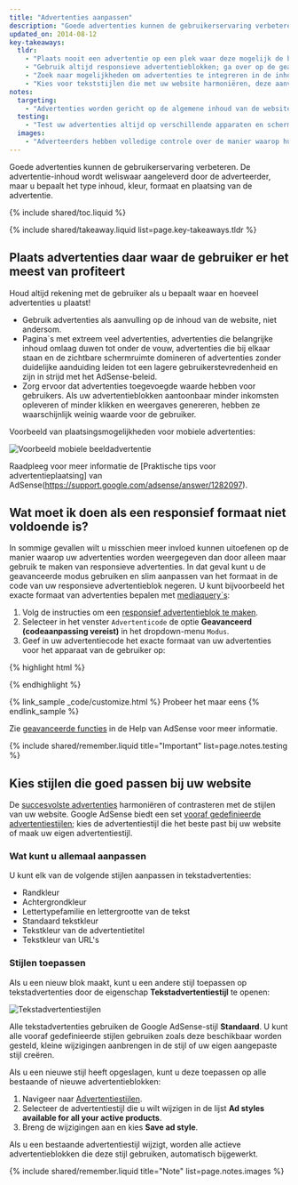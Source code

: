 ```yaml
---
title: "Advertenties aanpassen"
description: "Goede advertenties kunnen de gebruikerservaring verbeteren. De advertentie-inhoud wordt weliswaar aangeleverd door de adverteerder, maar u bepaalt het type inhoud, kleur, formaat en plaatsing van de advertentie."
updated_on: 2014-08-12
key-takeaways:
  tldr: 
    - "Plaats nooit een advertentie op een plek waar deze mogelijk de beoogde gebruikerservaring op uw website in de weg staat; zorg ervoor dat advertenties die boven de vouw staan geen belangrijke inhoud omlaag duwen."
    - "Gebruik altijd responsieve advertentieblokken; ga over op de geavanceerde modus als slim aanpassen van het formaat niet voldoende is."
    - "Zoek naar mogelijkheden om advertenties te integreren in de inhoud, om te voorkomen dat gebruikers over advertenties heenkijken."
    - "Kies voor tekststijlen die met uw website harmoniëren, deze aanvullen of hier juist mee contrasteren."
notes:
  targeting:
    - "Advertenties worden gericht op de algemene inhoud van de website, niet op trefwoorden of categorieën. Als u advertenties wilt weergeven die betrekking hebben op specifieke onderwerpen, neem dan volledige zinnen en alinea`s op over deze onderwerpen."
  testing:
    - "Test uw advertenties altijd op verschillende apparaten en schermen om te controleren of het responsieve gedrag correct werkt."
  images:
    - "Adverteerders hebben volledige controle over de manier waarop hun beeldadvertenties eruitzien. U kunt invloed uitoefenen op de plaatsing en het formaat van de beeldadvertenties die op uw website verschijnen, maar u heeft geen controle over de feitelijke afbeelding."
---
```


<p class="intro">
  Goede advertenties kunnen de gebruikerservaring verbeteren. De advertentie-inhoud wordt weliswaar aangeleverd door de adverteerder, maar u bepaalt het type inhoud, kleur, formaat en plaatsing van de advertentie.
</p>


{% include shared/toc.liquid %}

{% include shared/takeaway.liquid list=page.key-takeaways.tldr %}

## Plaats advertenties daar waar de gebruiker er het meest van profiteert

Houd altijd rekening met de gebruiker als u bepaalt waar en 
hoeveel advertenties u plaatst!

* Gebruik advertenties als aanvulling op de inhoud van de website, niet andersom.
* Pagina`s met extreem veel advertenties, advertenties die belangrijke inhoud omlaag duwen tot onder de vouw, advertenties die bij elkaar staan en de zichtbare schermruimte domineren of advertenties zonder duidelijke aanduiding leiden tot een lagere gebruikerstevredenheid en zijn in strijd met het AdSense-beleid.
* Zorg ervoor dat advertenties toegevoegde waarde hebben voor gebruikers. Als uw advertentieblokken aantoonbaar minder inkomsten opleveren of minder klikken en weergaves genereren, hebben ze waarschijnlijk weinig waarde voor de gebruiker.

Voorbeeld van plaatsingsmogelijkheden voor mobiele advertenties:

<img src="images/mobile_ads_placement.png" class="center" alt="Voorbeeld mobiele beeldadvertentie">

Raadpleeg voor meer informatie de 
[Praktische tips voor advertentieplaatsing] van AdSense(https://support.google.com/adsense/answer/1282097).


## Wat moet ik doen als een responsief formaat niet voldoende is?
In sommige gevallen wilt u misschien meer invloed kunnen uitoefenen op de manier waarop uw advertenties worden weergegeven dan door alleen maar gebruik te maken van responsieve advertenties. In dat geval kunt u de geavanceerde modus gebruiken en slim aanpassen van het formaat in de code van uw responsieve advertentieblok negeren. 
U kunt bijvoorbeeld het exacte formaat van advertenties bepalen met [mediaquery`s]({{website.fundamentals}}/layouts/rwd-fundamentals/use-media-queries.html):

1. Volg de instructies om een [responsief advertentieblok te maken]({{website.fundamentals}}/monetization/ads/include-ads.html#create-ad-units).
2. Selecteer in het venster `Advertenticode` de optie <strong>Geavanceerd (codeaanpassing vereist)</strong> in het dropdown-menu `Modus`.
3. Geef in uw advertentiecode het exacte formaat van uw advertenties voor het apparaat van de gebruiker op:

{% highlight html %}
<ins class="adsbygoogle adslot_1"
    style="display:block;"
    data-ad-client="ca-pub-1234"
    data-ad-slot="5678"></ins>
<script async src="//pagead2.googlesyndication.com/pagead/js/adsbygoogle.js"></script>
<script>(adsbygoogle = window.adsbygoogle || []).push({});</script>
{% endhighlight %}

{% link_sample _code/customize.html %}
  Probeer het maar eens
{% endlink_sample %}

Zie [geavanceerde functies](https://support.google.com/adsense/answer/3543893) in de Help van AdSense voor meer informatie.

{% include shared/remember.liquid title="Important" list=page.notes.testing %}

## Kies stijlen die goed passen bij uw website

De [succesvolste advertenties](https://support.google.com/adsense/answer/17957) harmoniëren of contrasteren met de stijlen van uw website. Google AdSense biedt een set [vooraf gedefinieerde advertentiestijlen](https://support.google.com/adsense/answer/6002585); kies de advertentiestijl die het beste past bij uw website of maak uw eigen advertentiestijl.

### Wat kunt u allemaal aanpassen

U kunt elk van de volgende stijlen aanpassen in tekstadvertenties:

* Randkleur
* Achtergrondkleur
* Lettertypefamilie en lettergrootte van de tekst
* Standaard tekstkleur
* Tekstkleur van de advertentietitel
* Tekstkleur van URL's

### Stijlen toepassen

Als u een nieuw blok maakt, kunt u een andere stijl toepassen op tekstadvertenties door de eigenschap <strong>Tekstadvertentiestijl</strong> te openen:

<img src="images/customize.png" class="center" alt="Tekstadvertentiestijlen">

Alle tekstadvertenties gebruiken de Google AdSense-stijl <strong>Standaard</strong>. U kunt alle vooraf gedefinieerde stijlen gebruiken zoals deze beschikbaar worden gesteld, kleine wijzigingen aanbrengen in de stijl of uw eigen aangepaste stijl creëren.

Als u een nieuwe stijl heeft opgeslagen, kunt u deze toepassen op alle bestaande of 
nieuwe advertentieblokken:

1. Navigeer naar [Advertentiestijlen](https://www.google.com/adsense/app#myads-springboard/view=AD_STYLES).
2. Selecteer de advertentiestijl die u wilt wijzigen in de lijst <strong>Ad styles available for all your active products</strong>.
3. Breng de wijzigingen aan en kies <strong>Save ad style</strong>.

Als u een bestaande advertentiestijl wijzigt, worden alle actieve advertentieblokken die deze stijl gebruiken, automatisch bijgewerkt.

{% include shared/remember.liquid title="Note" list=page.notes.images %}


